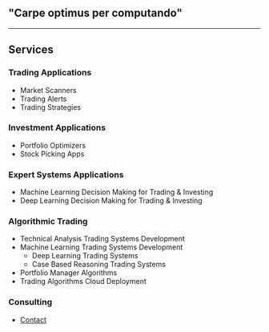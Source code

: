 ## "Carpe optimus per computando"
___________________________________________________________________________________________________________________________________________________________________

## Services

### Trading Applications
  - Market Scanners
  - Trading Alerts
  - Trading Strategies
  
### Investment Applications
  - Portfolio Optimizers
  - Stock Picking Apps 
  
### Expert Systems Applications
  - Machine Learning Decision Making for Trading & Investing
  - Deep Learning Decision Making for Trading & Investing
  
### Algorithmic Trading
  - Technical Analysis Trading Systems Development
  - Machine Learning Trading Systems Development  
    - Deep Learning Trading Systems
    - Case Based Reasoning Trading Systems
  - Portfolio Manager Algorithms
  - Trading Algorithms Cloud Deployment

### Consulting 
  - [Contact](https://github.com/CatalaniCD/catalanicd.github.io/blob/main/contact.md)
<!--   - Cryptocurrency Markets -->

<!-- ### Asset Management
  - [Contact](https://github.com/CatalaniCD/catalanicd.github.io/blob/main/contact.md) -->
 
